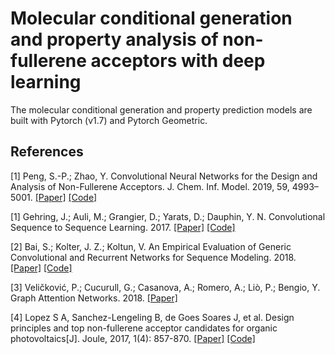 # Molecular conditional generation and property analysis of non-fullerene acceptors with deep learning
The molecular conditional generation and property prediction models are built with Pytorch (v1.7) and Pytorch Geometric.

## References
[1] Peng, S.-P.; Zhao, Y. Convolutional Neural Networks for the Design and Analysis of Non-Fullerene Acceptors. J. Chem. Inf. Model. 2019, 59, 4993–5001. [[Paper]](https://pubs.acs.org/doi/abs/10.1021/acs.jcim.9b00732) [[Code]](https://github.com/PSPhi/CNN-for-NFA)

[1] Gehring, J.; Auli, M.; Grangier, D.; Yarats, D.; Dauphin, Y. N. Convolutional Sequence to Sequence Learning. 2017. [[Paper]](http://arxiv.org/abs/1705.03122) [[Code]](https://github.com/pytorch/fairseq)

[2] Bai, S.; Kolter, J. Z.; Koltun, V. An Empirical Evaluation of Generic Convolutional and Recurrent Networks for Sequence Modeling. 2018. [[Paper]](http://arxiv.org/abs/1803.01271) [[Code]](https://github.com/locuslab/TCN)

[3] Veličković, P.; Cucurull, G.; Casanova, A.; Romero, A.; Liò, P.; Bengio, Y. Graph Attention Networks. 2018. [[Paper]](http://arxiv.org/abs/1710.10903)

[4] Lopez S A, Sanchez-Lengeling B, de Goes Soares J, et al. Design principles and top non-fullerene acceptor candidates for organic photovoltaics[J]. Joule, 2017, 1(4): 857-870. [[Paper]](https://www.sciencedirect.com/science/article/pii/S2542435117301307) [[Code]](https://github.com/couteiral/ORGANIC)